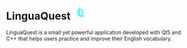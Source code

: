 # LinguaQuest <img src="./imagesREADME/lOGO.png" alt="Logo" height="40">
LinguaQuest is a small yet powerful application developed with Qt5 and C++ that helps users practice and improve their English vocabulary.
